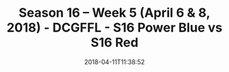 ---
title: Season 16 – Week 5 (April 6 & 8, 2018) - DCGFFL - S16 Power Blue vs S16 Red
teams-score:
- team: _teams/s16-power-blue.md
  score: 27
- team: _teams/s16-red.md
  score: 34
mvp: Mark Summerside, Kevin Hamilton
game-ball: Monique, Alex Payne
season: 16
week: 5
date: '2018-04-11T11:38:52'
pageid: season-16-week-5-april-6-8-2018-6356-vs-6364
---
